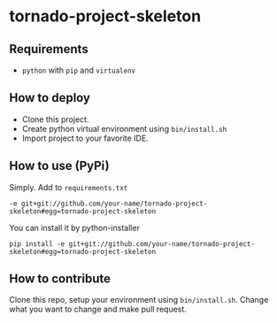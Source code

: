 # tornado-project-skeleton

## Requirements

* `python` with `pip` and `virtualenv`

## How to deploy

* Clone this project.
* Create python virtual environment using `bin/install.sh`
* Import project to your favorite IDE.

## How to use (PyPi)

Simply. Add to `requirements.txt`

    -e git+git://github.com/your-name/tornado-project-skeleton#egg=tornado-project-skeleton

You can install it by python-installer

    pip install -e git+git://github.com/your-name/tornado-project-skeleton#egg=tornado-project-skeleton

## How to contribute

Clone this repo, setup your environment using `bin/install.sh`. Change what you want to change and make pull request.
